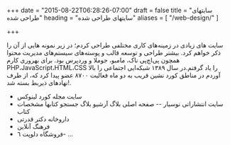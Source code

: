 +++
date = "2015-08-22T06:28:26-07:00"
draft = false
title = "سایتهای طراحی شده"
heading = "سایتهای طراحی شده"
aliases = [
    "/web-design/"
]

+++

سایت های زیادی در زمینه‌های کاری مختلفی طراحی کردم؛ در زیر نمونه هایی از آن را ذکر خواهم کرد. بیشتر طراحی و توسعه قالب و پوسته‌های سیستم‌های مدیریت محتوا همچون پی‌اچ‌پی ناک، مامبو، جوملا و وردپرس بود. برای بهروری کارم PHP،JavaScript،HTML،CSS را یاد گرفتم.در سال ١٣٨٩ شبکه‌ایی اجتماعی را بالا آوردم در مناطق کورد نشین قریب به دو ماه فعالیت ٨٧٠٠ عضو پیدا کرد که، از طرف نهادهای ذیربط بسته شد!.

- سایت مجله کورد لینوکس
- سایت انتشاراتی نوسیار
-- صفحه اصلی  بلاگ  آرشیو بلاگ جستجو کتابها مشخصات کتاب
- داروخانه دکتر قدرتی
- فرهنگ آنلاین
- فروشگاه دلوپت
٦- ...

